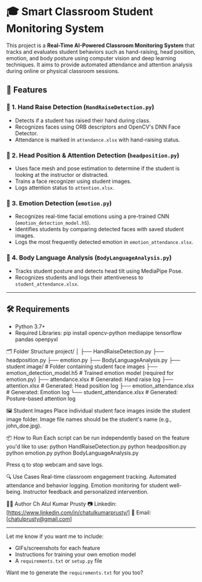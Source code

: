 # 🎓 Smart Classroom Student Monitoring System

This project is a **Real-Time AI-Powered Classroom Monitoring System** that tracks and evaluates student behaviors such as hand-raising, head position, emotion, and body posture using computer vision and deep learning techniques. It aims to provide automated attendance and attention analysis during online or physical classroom sessions.

## 🧠 Features

### 📌 1. Hand Raise Detection (`HandRaiseDetection.py`)
- Detects if a student has raised their hand during class.
- Recognizes faces using ORB descriptors and OpenCV's DNN Face Detector.
- Attendance is marked in `attendance.xlsx` with hand-raising status.

### 📌 2. Head Position & Attention Detection (`headposition.py`)
- Uses face mesh and pose estimation to determine if the student is looking at the instructor or distracted.
- Trains a face recognizer using student images.
- Logs attention status to `attention.xlsx`.

### 📌 3. Emotion Detection (`emotion.py`)
- Recognizes real-time facial emotions using a pre-trained CNN (`emotion_detection_model.h5`).
- Identifies students by comparing detected faces with saved student images.
- Logs the most frequently detected emotion in `emotion_attendance.xlsx`.

### 📌 4. Body Language Analysis (`BodyLanguageAnalysis.py`)
- Tracks student posture and detects head tilt using MediaPipe Pose.
- Recognizes students and logs their attentiveness to `student_attendance.xlsx`.

---

## 🛠️ Requirements

- Python 3.7+
- Required Libraries:
  pip install opencv-python mediapipe tensorflow pandas openpyxl


🗂️ Folder Structure
project/
│
├── HandRaiseDetection.py
├── headposition.py
├── emotion.py
├── BodyLanguageAnalysis.py
├── student image/              # Folder containing student face images
├── emotion_detection_model.h5 # Trained emotion model (required for emotion.py)
├── attendance.xlsx             # Generated: Hand raise log
├── attention.xlsx              # Generated: Head position log
├── emotion_attendance.xlsx     # Generated: Emotion log
└── student_attendance.xlsx     # Generated: Posture-based attention log

🖼️ Student Images
Place individual student face images inside the student image folder. Image file names should be the student's name (e.g., john_doe.jpg).

 📦 How to Run
Each script can be run independently based on the feature you'd like to use:
python HandRaiseDetection.py
python headposition.py
python emotion.py
python BodyLanguageAnalysis.py

Press q to stop webcam and save logs.

🔍 Use Cases
Real-time classroom engagement tracking.
Automated attendance and behavior logging.
Emotion monitoring for student well-being.
Instructor feedback and personalized intervention.

👨‍💻 Author
Ch Atul Kumar Prusty
📷 Linkedin: [https://www.linkedin.com/in/chatulkumarprusty/]
📧 Email: [chatulprusty@gmail.com]


---

Let me know if you want me to include:
- GIFs/screenshots for each feature
- Instructions for training your own emotion model
- A `requirements.txt` or `setup.py` file

Want me to generate the `requirements.txt` for you too?
